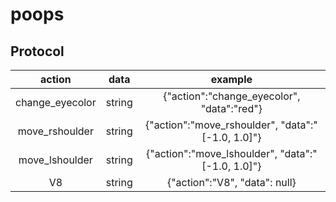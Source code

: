 # poops

## Protocol
| action  | data  | example |
| :------------:  | :------------:  | :------------:  |
| change_eyecolor | string  | {"action":"change_eyecolor", "data":"red"}  |
| move_rshoulder  | string  | {"action":"move_rshoulder", "data":"[-1.0, 1.0]"} |
| move_lshoulder  | string  | {"action":"move_lshoulder", "data":"[-1.0, 1.0]"} |
| V8  | string  | {"action":"V8", "data": null} |
